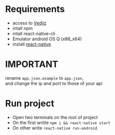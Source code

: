 # Requirements
- access to [Vedjiz](https://github.com/XCarrel/vedjiz-desktop)
- intall npm
- intall react-native-cli
- Emulator android OS Q (x86_x64)
- install [react-native](https://reactnative.dev/docs/environment-setup)

# IMPORTANT
rename `app.json.example` to `app.json`,  
and change the ip and port to those of your api  

# Run project
- Open two terminals on the root of project
- On the first writte `npm i && react-native start`
- On other write `react-native run-android`